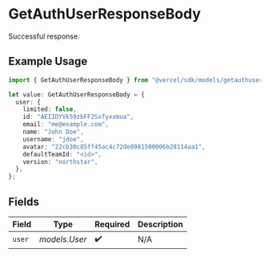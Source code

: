# GetAuthUserResponseBody

Successful response.

## Example Usage

```typescript
import { GetAuthUserResponseBody } from "@vercel/sdk/models/getauthuserop.js";

let value: GetAuthUserResponseBody = {
  user: {
    limited: false,
    id: "AEIIDYVk59zbFF2Sxfyxxmua",
    email: "me@example.com",
    name: "John Doe",
    username: "jdoe",
    avatar: "22cb30c85ff45ac4c72de8981500006b28114aa1",
    defaultTeamId: "<id>",
    version: "northstar",
  },
};
```

## Fields

| Field              | Type               | Required           | Description        |
| ------------------ | ------------------ | ------------------ | ------------------ |
| `user`             | *models.User*      | :heavy_check_mark: | N/A                |